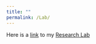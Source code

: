 ```yaml
---
title: "" 
permalink: /Lab/
---
```


<!-- {% include base_path %} -->


Here is a [link](https://ayeshasdina.github.io/researchlab/) to my  [Research Lab](https://ayeshasdina.github.io/researchlab/)
